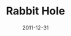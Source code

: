 ---
layout: productions
title: Rabbit Hole
date: 2011-12-31
approx_date: year
Theatre: Theatre Jacksonville
Venue: Little Theatre
cast:
- Howie: Michael Lipp
crew:
---